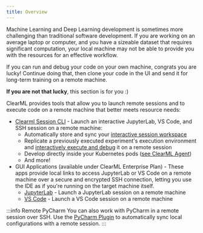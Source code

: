 ```yaml
---
title: Overview
---
```


Machine Learning and Deep Learning development is sometimes more challenging than traditional software development. If 
you are working on an average laptop or computer, and you have a sizeable dataset that requires significant computation, 
your local machine may not be able to provide you with the resources for an effective workflow.

If you can run and debug your code on your own machine, congrats you are lucky! Continue doing that, then clone your code 
in the UI and send it for long-term training on a remote machine.

**If you are not that lucky**, this section is for you :)

ClearML provides tools that allow you to launch remote sessions and to execute code on a remote machine that better 
meets resource needs:
* [Clearml Session CLI](apps/clearml_session.md) - Launch an interactive JupyterLab, VS Code, and SSH session on a remote machine:
  * Automatically store and sync your [interactive session workspace](apps/clearml_session.md#storing-and-synchronizing-workspace)
  * Replicate a previously executed experiment's execution environment and [interactively execute and debug](apps/clearml_session.md#starting-a-debugging-session) it on a remote session
  * Develop directly inside your Kubernetes pods ([see ClearML Agent](clearml_agent.md#kubernetes))
  * And more! 
* GUI Applications (available under ClearML Enterprise Plan) - These apps provide local links to access JupyterLab or 
  VS Code on a remote machine over a secure and encrypted SSH connection, letting you use the IDE as if you're running 
  on the target machine itself.
  * [JupyterLab](webapp/applications/apps_jupyter_lab.md) - Launch a JupyterLab session on a remote machine 
  * [VS Code](webapp/applications/apps_vscode.md) - Launch a VS Code session on a remote machine 

:::info Remote PyCharm
You can also work with PyCharm in a remote session over SSH. Use the [PyCharm Plugin](guides/ide/integration_pycharm.md) 
to automatically sync local configurations with a remote session.
:::

